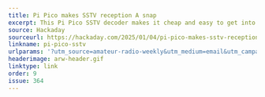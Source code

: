 ```yaml
---
title: Pi Pico makes SSTV reception A snap
excerpt: This Pi Pico SSTV decoder makes it cheap and easy to get into slow-scan television.
source: Hackaday
sourceurl: https://hackaday.com/2025/01/04/pi-pico-makes-sstv-reception-a-snap/
linkname: pi-pico-sstv
urlparams: '?utm_source=amateur-radio-weekly&utm_medium=email&utm_campaign=newsletter'
headerimage: arw-header.gif
linktype: link
order: 9
issue: 364
---
```

